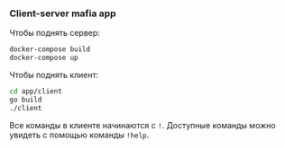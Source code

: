 ### Client-server mafia app

Чтобы поднять сервер:
```bash
docker-compose build
docker-compose up
```

Чтобы поднять клиент:
```bash
cd app/client
go build
./client
```
Все команды в клиенте начинаются с `!`. Доступные команды можно увидеть с помощью команды `!help`.

